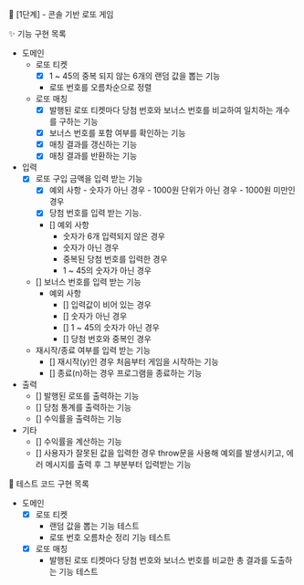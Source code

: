 🚀 [1단계] - 콘솔 기반 로또 게임

✨ 기능 구현 목록

- 도메인
  - 로또 티켓
    - [x] 1 ~ 45의 중복 되지 않는 6개의 랜덤 값을 뽑는 기능
    - 로또 번호를 오름차순으로 정렬
  - 로또 매칭
    - [x] 발행된 로또 티켓마다 당첨 번호와 보너스 번호를 비교하여 일치하는 개수를 구하는 기능
    - [x] 보너스 번호를 포함 여부를 확인하는 기능
    - [x] 매칭 결과를 갱신하는 기능
    - [x] 매칭 결과를 반환하는 기능
- 입력
  - [x] 로또 구입 금액을 입력 받는 기능
    - [x] 예외 사항 - 숫자가 아닌 경우 - 1000원 단위가 아닌 경우 - 1000원 미만인 경우
    - [x] 당첨 번호를 입력 받는 기능.
    - [] 예외 사항
      - 숫자가 6개 입력되지 않은 경우
      - 숫자가 아닌 경우
      - 중복된 당첨 번호를 입력한 경우
      - 1 ~ 45의 숫자가 아닌 경우
  - [] 보너스 번호를 입력 받는 기능
    - 예외 사항
      - [] 입력값이 비어 있는 경우
      - [] 숫자가 아닌 경우
      - [] 1 ~ 45의 숫자가 아닌 경우
      - [] 당첨 번호와 중복인 경우
  - 재시작/종료 여부를 입력 받는 기능
    - [] 재시작(y)인 경우 처음부터 게임을 시작하는 기능
    - [] 종료(n)하는 경우 프로그램을 종료하는 기능
- 출력
  - [] 발행된 로또를 출력하는 기능
  - [] 당첨 통계를 출력하는 기능
  - [] 수익률을 출력하는 기능
- 기타
  - [] 수익률을 계산하는 기능
  - [] 사용자가 잘못된 값을 입력한 경우 throw문을 사용해 예외를 발생시키고, 에러 메시지를 출력 후 그 부분부터 입력받는 기능

🧪 테스트 코드 구현 목록

- 도메인
  - [x] 로또 티켓
    - 랜덤 값을 뽑는 기능 테스트
    - 로또 번호 오름차순 정리 기능 테스트
  - [x] 로또 매칭
    - 발행된 로또 티켓마다 당첨 번호와 보너스 번호를 비교한 총 결과를 도출하는 기능 테스트
